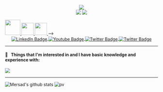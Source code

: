 
<!--
**MersadAkbari/MersadAkbari** is a ✨ _special_ ✨ repository because its `README.md` (this file) appears on your GitHub profile.

Here are some ideas to get you started:

- 🔭 I’m currently working on ...
- 🌱 I’m currently learning ...
- 👯 I’m looking to collaborate on ...
- 🤔 I’m looking for help with ...
- 💬 Ask me about ...
- 📫 How to reach me: ...
- 😄 Pronouns: ...
- ⚡ Fun fact: ...
-->
<!--
```yaml

```-->

<p align="center">
  <!-- Typing SVG by DenverCoder1 - https://github.com/DenverCoder1/readme-typing-svg -->
    <img src="https://readme-typing-svg.demolab.com/?lines=Hellooo ! 👋&font=Fira%20Code&center=true&width=500&height=65&vCenter=true&pause=9999999999&size=22&color=FFFFFF" /><br>
    <img src="https://readme-typing-svg.demolab.com/?lines=My full name is:;I was born in :;Currently living in :;I'm interested in :;♥♥♥♥♥♥♥♥♥♥&font=Fira%20Code&center=true&width=440&height=45&color=D123B3&vCenter=true&pause=1000&size=22" />
    <img src="https://readme-typing-svg.demolab.com/?lines=Mersad%20Akbari;2004-10-14;Iran-Markazi-Saveh;Programming;My social media: ‎&font=Fira%20Code&center=true&width=440&height=45&color=D123B3&vCenter=true&pause=1000&size=22" />
</p>
<!-- <p align="center">
<!--
  <a href="https://instagram.com/mersad.public">
    <img width=50 src="https://github.com/MersadAkbari/MersadAkbari/blob/main/icons/5209152_instagram_media_multimedia_online_social_icon.png" />
  </a>
-->
    <a href="https://x.com/mersadakbari23">
    <img width=50 src="https://github.com/MersadAkbari/MersadAkbari/blob/main/icons/8726494_twitter_icon.png" />
  </a>
      <a href="https://t.me/mersadakbari23">
    <img width=40 src="https://github.com/MersadAkbari/MersadAkbari/blob/main/icons/8726389_telegram_alt_icon.png" />
  </a>
        <a href="https://linkedin.com/in/MersadAkbari">
    <img width=40 src="https://github.com/MersadAkbari/MersadAkbari/blob/main/icons/8726150_linkedin_icon.png" />
  </a>
 -->
  <div id="badges" align="center">
  <a href="https://linkedin.com/in/MersadAkbari">
    <img align="center" src="https://img.shields.io/badge/LinkedIn-purple?style=for-the-badge&logo=linkedin&logoColor=white" alt="LinkedIn Badge"/>
  </a>

  <a href="https://t.me/mersadakbari23">
    <img align="center" src="https://img.shields.io/badge/Telegram-purple?style=for-the-badge&logo=Telegram&logoColor=white" alt="Youtube Badge"/>
  </a>

  <a href="https://x.com/mersadakbari23">
    <img align="center" src="https://img.shields.io/badge/Twitter-purple?style=for-the-badge&logo=twitter&logoColor=white" alt="Twitter Badge"/>
  </a>
    <a href="https://instagram.com/mersad.public">
    <img align="center" src="https://img.shields.io/badge/Instagram-purple?style=for-the-badge&logo=Instagram&logoColor=white" alt="Twitter Badge"/>
  </a>
</div>

---

<h4> 🚀 &nbsp; Things that I'm interested in and I have basic knowledge and experience with: </h4>
<p>
  <a href="https://instagram.com/mersad.public">
    <img src="https://skillicons.dev/icons?i=androidstudio,bash,blender,c,docker,git,github,kotlin,linux,py,regex" />
  </a>
</p>

---

![Mersad's github stats](https://github-readme-stats.vercel.app/api?username=MersadAkbari&show_icons=true&theme=dracula)       ![pv](https://pageview.vercel.app/?github_user=MersadAkbari)
<br>

